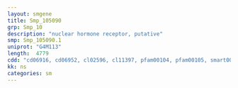 ```yaml
---
layout: smgene
title: Smp_105090
grp: Smp_10
description: "nuclear hormone receptor, putative"
smp: Smp_105090.1
uniprot: "G4M113"
length:  4779
cdd: "cd06916, cd06952, cl02596, cl11397, pfam00104, pfam00105, smart00399, smart00430"
kk: ns
categories: sm
---
```

